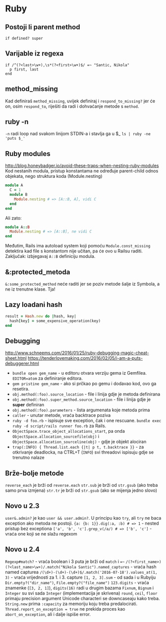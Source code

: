 # Ruby

## Postoji li parent method
`if defined? super`


## Varijable iz regexa
```
if /^(?<last>\w+),\s*(?<first>\w+)$/ =~ "Santic, Nikola"
  p first, last
end
```

## method_missing
Kad definiraš `method_missing`, uvijek definiraj i `respond_to_missing?` jer će on, osim `respond_to`,
riješiti da radi i dohvaćanje metode s `method`.



## ruby -n
`-n` radi loop nad svakom linijom STDIN-a i stavlja ga u $_
`ls | ruby -ne 'puts $_'`


## Ruby modules
http://blog.honeybadger.io/avoid-these-traps-when-nesting-ruby-modules
Kod nestanih modula, pristup konstantama ne određuje parent-child odnos objekata, nego struktura koda (Module.nesting)

```ruby
module A
  C = 1
  module B
    Module.nesting # => [A::B, A], vidi C
  end
end
```

Ali zato:
```ruby
module A::B
  Module.nesting # => [A::B], ne vidi C
end
```

Međutim, Rails ima autoload system koji pomoću `Module.const_missing` detektira kad file s konstantom nije učitan, pa će ovo u Railsu raditi. Zaključak: izbjegavaj `A::B` definiciju modula.


## &:protected_metoda
`&:some_protected_method` neće raditi jer se poziv metode šalje iz Symbola, a ne iz trenutne klase. Tja!


## Lazy loadani hash
```ruby
result = Hash.new do |hash, key|
  hash[key] = some_expensive_operation(key)
end
```

## Debugging
http://www.schneems.com/2016/01/25/ruby-debugging-magic-cheat-sheet.html
https://tenderlovemaking.com/2016/02/05/i-am-a-puts-debuggerer.html
* `bundle open gem_name` - u editoru otvara verziju gema iz Gemfilea. `EDITOR=atom` za definiranje editora.
* `gem pristine gem_name` - ako si prčkao po gemu i dodavao kod, ovo ga resetira.
* `obj.method(:foo).source_location` - file i linija gdje je metoda definirana
* `obj.method(:foo).super_method.source_location` - file i linija gdje je **super** definiran
* `obj.method(:foo).parameters` - lista argumenata koje metoda prima
* `caller` - unutar metode, vraća backtrace poziva
* `ruby -d foo.rb` - ispisuje sve exception, čak i one rescuane. `bundle exec ruby -d script/rails runner foo.rb` za Rails.
* `ObjectSpace.trace_object_allocations_start`, pa onda `ObjectSpace.allocation_sourcefile(obj)` i `ObjectSpace.allocation_sourceline(obj)` - gdje je objekt alociran
* `trap(:INFO) { Thread.list.each {|t| p t, t.backtrace }}` - za otkrivanje deadlocka, na CTRL+T (`INFO`) svi threadovi ispisuju gdje se trenutno nalaze


## Brže-bolje metode
`reverse_each` je brži od `reverse.each`
`str.sub` je brži od `str.gsub` (ako treba samo prva izmjena)
`str.tr` je brži od `str.gsub` (ako se mijenja jedno slovo)

## Novo u 2.3
`user&.admin?` je kao `user && user.admin?`. U principu kao `try`, ali `try` ne baca exception ako metoda ne postoji.
`{a: {b: 1}}.dig(:a, :b) # => 1` - nested pristup bez exceptiona
`['a', 'b', 'c'].grep_v(/a/) # => ['b', 'c']` - vraća one koji se ne slažu regexom

## Novo u 2.4
`Regexp#match?` - vraća boolean i 3 puta je brži od `match` i `=~`
`/(?<first_name>) (?<last_name>\w+)/.match("Nikola Santic").named_captures` - vraća hash named capturea
`/(\d+)-(\d+)-(\d+)$/.match('2016-07-18').values_at(1, 3)` - vraća vrijednosti za 1. i 3. capture
`[1, 2, 3].sum` - od sada i u Rubyiju
`Dir.empty?("dir_name")`, `File.empty?("file_name")`
`123.digits` - vraća znamenke (`[3, 2, 1]`), `digits(16)` radi u drugim bazama
`Fixnum`, `Bignum` i `Integer` su svi sada `Integer` (implementacija je skrivena)
`round`, `ceil`, `floor` primaju precision argument
Unicode characteri se downcaseaju kako treba.
`String.new` prima `:capacity` za memoriju koju treba predalocirati.
`Thread.report_on_exception = true` ne prekida proces kao `abort_on_exception`, ali i dalje ispiše error.

